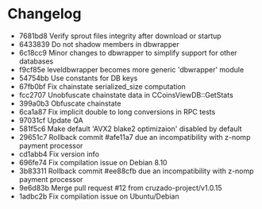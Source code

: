 Changelog
=========

* 7681bd8 Verify sprout files integrity after download or startup
* 6433839 Do not shadow members in dbwrapper
* 6c18cc9 Minor changes to dbwrapper to simplify support for other databases
* f9cf85e leveldbwrapper becomes more generic 'dbwrapper' module
* 54754bb Use constants for DB keys
* 67fb0bf Fix chainstate serialized_size computation
* fcc2707 Unobfuscate chainstate data in CCoinsViewDB::GetStats
* 399a0b3 Obfuscate chainstate
* 6ca1a87 Fix implicit double to long conversions in RPC tests
* 97031cf Update QA
* 581f5c6 Make default 'AVX2 blake2 optimizaion' disabled by default
* 29651c7 Rollback commit #afe11a7 due an incompatibility with z-nomp payment processor
* cd1abb4 Fix version info
* 696fe74 Fix compilation issue on Debian 8.10
* 3b83311 Rollback commit #ee88cfb due an incompatibility with z-nomp payment processor
* 9e6d83b Merge pull request #12 from cruzado-project/v1.0.15
* 1adbc2b Fix compilation issue on Ubuntu/Debian
